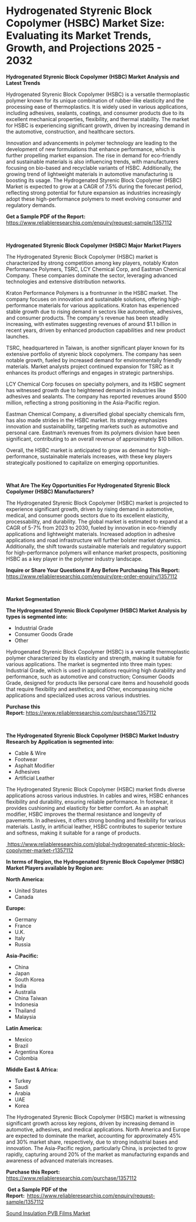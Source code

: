 <p><h1>Hydrogenated Styrenic Block Copolymer (HSBC) Market Size: Evaluating its Market Trends, Growth, and Projections 2025 - 2032</h1></p><p><strong>Hydrogenated Styrenic Block Copolymer (HSBC) Market Analysis and Latest Trends</strong></p>
<p><p>Hydrogenated Styrenic Block Copolymer (HSBC) is a versatile thermoplastic polymer known for its unique combination of rubber-like elasticity and the processing ease of thermoplastics. It is widely used in various applications, including adhesives, sealants, coatings, and consumer products due to its excellent mechanical properties, flexibility, and thermal stability. The market for HSBC is experiencing significant growth, driven by increasing demand in the automotive, construction, and healthcare sectors. </p><p>Innovation and advancements in polymer technology are leading to the development of new formulations that enhance performance, which is further propelling market expansion. The rise in demand for eco-friendly and sustainable materials is also influencing trends, with manufacturers focusing on bio-based and recyclable variants of HSBC. Additionally, the growing trend of lightweight materials in automotive manufacturing is boosting its usage. The Hydrogenated Styrenic Block Copolymer (HSBC) Market is expected to grow at a CAGR of 7.5% during the forecast period, reflecting strong potential for future expansion as industries increasingly adopt these high-performance polymers to meet evolving consumer and regulatory demands.</p></p>
<p><strong>Get a Sample PDF of the Report:&nbsp;</strong> <a href="https://www.reliableresearchiq.com/enquiry/request-sample/1357112?utm_campaign=2122&utm_medium=2&utm_source=Github&utm_content=ia&utm_term=01022025&utm_id=hydrogenated-styrenic-block-copolymer-hsbc">https://www.reliableresearchiq.com/enquiry/request-sample/1357112</a></p>
<p>&nbsp;</p>
<p><strong>Hydrogenated Styrenic Block Copolymer (HSBC) Major Market Players</strong></p>
<p><p>The Hydrogenated Styrenic Block Copolymer (HSBC) market is characterized by strong competition among key players, notably Kraton Performance Polymers, TSRC, LCY Chemical Corp, and Eastman Chemical Company. These companies dominate the sector, leveraging advanced technologies and extensive distribution networks.</p><p>Kraton Performance Polymers is a frontrunner in the HSBC market. The company focuses on innovation and sustainable solutions, offering high-performance materials for various applications. Kraton has experienced stable growth due to rising demand in sectors like automotive, adhesives, and consumer products. The company's revenue has been steadily increasing, with estimates suggesting revenues of around $1.1 billion in recent years, driven by enhanced production capabilities and new product launches.</p><p>TSRC, headquartered in Taiwan, is another significant player known for its extensive portfolio of styrenic block copolymers. The company has seen notable growth, fueled by increased demand for environmentally friendly materials. Market analysts project continued expansion for TSRC as it enhances its product offerings and engages in strategic partnerships. </p><p>LCY Chemical Corp focuses on specialty polymers, and its HSBC segment has witnessed growth due to heightened demand in industries like adhesives and sealants. The company has reported revenues around $500 million, reflecting a strong positioning in the Asia-Pacific region.</p><p>Eastman Chemical Company, a diversified global specialty chemicals firm, has also made strides in the HSBC market. Its strategy emphasizes innovation and sustainability, targeting markets such as automotive and personal care. Eastman’s revenues from its polymers division have been significant, contributing to an overall revenue of approximately $10 billion.</p><p>Overall, the HSBC market is anticipated to grow as demand for high-performance, sustainable materials increases, with these key players strategically positioned to capitalize on emerging opportunities.</p></p>
<p>&nbsp;</p>
<p><strong>What Are The Key Opportunities For Hydrogenated Styrenic Block Copolymer (HSBC) Manufacturers?</strong></p>
<p><p>The Hydrogenated Styrenic Block Copolymer (HSBC) market is projected to experience significant growth, driven by rising demand in automotive, medical, and consumer goods sectors due to its excellent elasticity, processability, and durability. The global market is estimated to expand at a CAGR of 5-7% from 2023 to 2030, fueled by innovation in eco-friendly applications and lightweight materials. Increased adoption in adhesive applications and road infrastructure will further bolster market dynamics. Additionally, the shift towards sustainable materials and regulatory support for high-performance polymers will enhance market prospects, positioning HSBC as a key player in the polymer industry landscape.</p></p>
<p><strong>Inquire or Share Your Questions If Any Before Purchasing This Report:</strong> <a href="https://www.reliableresearchiq.com/enquiry/pre-order-enquiry/1357112?utm_campaign=2122&utm_medium=2&utm_source=Github&utm_content=ia&utm_term=01022025&utm_id=hydrogenated-styrenic-block-copolymer-hsbc">https://www.reliableresearchiq.com/enquiry/pre-order-enquiry/1357112</a></p>
<p>&nbsp;</p>
<p><strong>Market Segmentation</strong></p>
<p><strong>The Hydrogenated Styrenic Block Copolymer (HSBC) Market Analysis by types is segmented into:</strong></p>
<p><ul><li>Industrial Grade</li><li>Consumer Goods Grade</li><li>Other</li></ul></p>
<p><p>Hydrogenated Styrenic Block Copolymer (HSBC) is a versatile thermoplastic polymer characterized by its elasticity and strength, making it suitable for various applications. The market is segmented into three main types: Industrial Grade, which is used in applications requiring high durability and performance, such as automotive and construction; Consumer Goods Grade, designed for products like personal care items and household goods that require flexibility and aesthetics; and Other, encompassing niche applications and specialized uses across various industries.</p></p>
<p><strong>Purchase this Report:&nbsp;</strong><a href="https://www.reliableresearchiq.com/purchase/1357112?utm_campaign=2122&utm_medium=2&utm_source=Github&utm_content=ia&utm_term=01022025&utm_id=hydrogenated-styrenic-block-copolymer-hsbc">https://www.reliableresearchiq.com/purchase/1357112</a></p>
<p>&nbsp;</p>
<p><strong>The Hydrogenated Styrenic Block Copolymer (HSBC) Market Industry Research by Application is segmented into:</strong></p>
<p><ul><li>Cable & Wire</li><li>Footwear</li><li>Asphalt Modifier</li><li>Adhesives</li><li>Artificial Leather</li></ul></p>
<p><p>The Hydrogenated Styrenic Block Copolymer (HSBC) market finds diverse applications across various industries. In cables and wires, HSBC enhances flexibility and durability, ensuring reliable performance. In footwear, it provides cushioning and elasticity for better comfort. As an asphalt modifier, HSBC improves the thermal resistance and longevity of pavements. In adhesives, it offers strong bonding and flexibility for various materials. Lastly, in artificial leather, HSBC contributes to superior texture and softness, making it suitable for a range of products.</p></p>
<p><a href="https://www.reliableresearchiq.com/global-hydrogenated-styrenic-block-copolymer-market-r1357112?utm_campaign=2122&utm_medium=2&utm_source=Github&utm_content=ia&utm_term=01022025&utm_id=hydrogenated-styrenic-block-copolymer-hsbc">&nbsp;https://www.reliableresearchiq.com/global-hydrogenated-styrenic-block-copolymer-market-r1357112</a></p>
<p><strong>In terms of Region, the Hydrogenated Styrenic Block Copolymer (HSBC) Market Players available by Region are:</strong></p>
<p>
    <p> <strong> North America: </strong>
        <ul>
            <li>United States</li>
            <li>Canada</li>
        </ul>
        </p> 
    <p> <strong> Europe: </strong>
        <ul>
            <li>Germany</li>
            <li>France</li>
            <li>U.K.</li>
            <li>Italy</li>
            <li>Russia</li>
        </ul>
        </p> 
    <p> <strong> Asia-Pacific: </strong>
        <ul>
            <li>China</li>
            <li>Japan</li>
            <li>South Korea</li>
            <li>India</li>
            <li>Australia</li>
            <li>China Taiwan</li>
            <li>Indonesia</li>
            <li>Thailand</li>
            <li>Malaysia</li>
        </ul>
        </p> 
    <p> <strong> Latin America: </strong>
        <ul>
            <li>Mexico</li>
            <li>Brazil</li>
            <li>Argentina Korea</li>
            <li>Colombia</li>
        </ul>
        </p> 
    <p> <strong> Middle East & Africa: </strong>
        <ul>
            <li>Turkey</li>
            <li>Saudi</li>
            <li>Arabia</li>
            <li>UAE</li>
            <li>Korea</li>
        </ul>
    </p>
    </p>
<p><p>The Hydrogenated Styrenic Block Copolymer (HSBC) market is witnessing significant growth across key regions, driven by increasing demand in automotive, adhesives, and medical applications. North America and Europe are expected to dominate the market, accounting for approximately 45% and 30% market share, respectively, due to strong industrial bases and innovation. The Asia-Pacific region, particularly China, is projected to grow rapidly, capturing around 20% of the market as manufacturing expands and awareness of advanced materials increases.</p></p>
<p><strong>Purchase this Report: </strong><a href="https://www.reliableresearchiq.com/purchase/1357112?utm_campaign=2122&utm_medium=2&utm_source=Github&utm_content=ia&utm_term=01022025&utm_id=hydrogenated-styrenic-block-copolymer-hsbc">https://www.reliableresearchiq.com/purchase/1357112</a></p>
<p>&nbsp;<strong>Get a Sample PDF of the Report:&nbsp;&nbsp;</strong><a href="https://www.reliableresearchiq.com/enquiry/request-sample/1357112?utm_campaign=2122&utm_medium=2&utm_source=Github&utm_content=ia&utm_term=01022025&utm_id=hydrogenated-styrenic-block-copolymer-hsbc">https://www.reliableresearchiq.com/enquiry/request-sample/1357112</a></p>
<p><strong></strong></p>
<p><p><a href="https://github.com/NargisHussain432/Market-Research-Report-List-1/blob/main/sound-insulation-pvb-films-market.md?utm_campaign=2122&utm_medium=2&utm_source=Github&utm_content=ia&utm_term=01022025&utm_id=hydrogenated-styrenic-block-copolymer-hsbc">Sound Insulation PVB Films Market</a></p></p>
